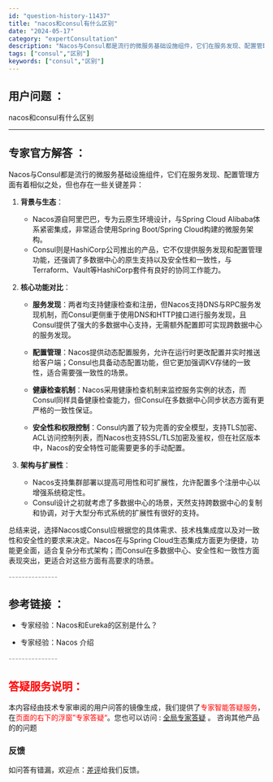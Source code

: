 ```yaml
---
id: "question-history-11437"
title: "nacos和consul有什么区别"
date: "2024-05-17"
category: "expertConsultation"
description: "Nacos与Consul都是流行的微服务基础设施组件，它们在服务发现、配置管理方面有着相似之处，但也存在一些关键差异：1. **背景与生态**：   - Nacos源自阿里巴巴，专为云原生环境设计，与Spring Cloud Alibaba体系紧密集成，非常适合使用Spring Boot/Sprin"
tags: ["consul","区别"]
keywords: ["consul","区别"]
---
```


## 用户问题 ： 
 nacos和consul有什么区别  

---------------
## 专家官方解答 ：

Nacos与Consul都是流行的微服务基础设施组件，它们在服务发现、配置管理方面有着相似之处，但也存在一些关键差异：

1. **背景与生态**：
   - Nacos源自阿里巴巴，专为云原生环境设计，与Spring Cloud Alibaba体系紧密集成，非常适合使用Spring Boot/Spring Cloud构建的微服务架构。
   - Consul则是HashiCorp公司推出的产品，它不仅提供服务发现和配置管理功能，还强调了多数据中心的原生支持以及安全性和一致性，与Terraform、Vault等HashiCorp套件有良好的协同工作能力。

2. **核心功能对比**：
   - **服务发现**：两者均支持健康检查和注册，但Nacos支持DNS与RPC服务发现机制，而Consul更侧重于使用DNS和HTTP接口进行服务发现，且Consul提供了强大的多数据中心支持，无需额外配置即可实现跨数据中心的服务发现。
   
   - **配置管理**：Nacos提供动态配置服务，允许在运行时更改配置并实时推送给客户端；Consul也具备动态配置功能，但它更加强调KV存储的一致性，适合需要强一致性的场景。
   
   - **健康检查机制**：Nacos采用健康检查机制来监控服务实例的状态，而Consul同样具备健康检查能力，但Consul在多数据中心同步状态方面有更严格的一致性保证。
   
   - **安全性和权限控制**：Consul内置了较为完善的安全模型，支持TLS加密、ACL访问控制列表，而Nacos也支持SSL/TLS加密及鉴权，但在社区版本中，Nacos的安全特性可能需要更多的手动配置。

3. **架构与扩展性**：
   - Nacos支持集群部署以提高可用性和可扩展性，允许配置多个注册中心以增强系统稳定性。
   - Consul设计之初就考虑了多数据中心的场景，天然支持跨数据中心的复制和协调，对于大型分布式系统的扩展性有很好的支持。

总结来说，选择Nacos或Consul应根据您的具体需求、技术栈集成度以及对一致性和安全性的要求来决定。Nacos在与Spring Cloud生态集成方面更为便捷，功能更全面，适合复杂分布式架构；而Consul在多数据中心、安全性和一致性方面表现突出，更适合对这些方面有高要求的场景。


<font color="#949494">---------------</font> 


## 参考链接 ：

* 专家经验：Nacos和Eureka的区别是什么？ 
 
 * 专家经验：Nacos 介绍 


 <font color="#949494">---------------</font> 
 


## <font color="#FF0000">答疑服务说明：</font> 

本内容经由技术专家审阅的用户问答的镜像生成，我们提供了<font color="#FF0000">专家智能答疑服务</font>，在<font color="#FF0000">页面的右下的浮窗”专家答疑“</font>。您也可以访问 : [全局专家答疑](https://answer.opensource.alibaba.com/docs/intro) 。 咨询其他产品的的问题

### 反馈
如问答有错漏，欢迎点：[差评](https://ai.nacos.io/user/feedbackByEnhancerGradePOJOID?enhancerGradePOJOId=13758)给我们反馈。
